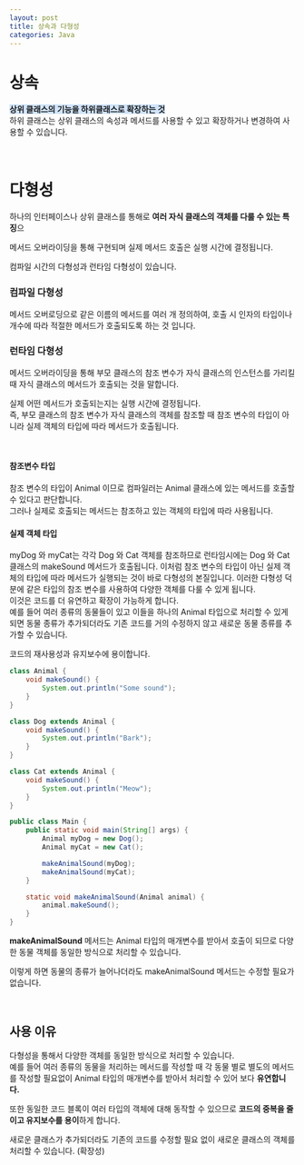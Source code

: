 ```yaml
---
layout: post
title: 상속과 다형성
categories: Java
---
```


# 상속
<span style="background-color: #D0E4FC">**상위 클래스의 기능을 하위클래스로 확장하는 것**</span>  
하위 클래스는 상위 클래스의 속성과 메서드를 사용할 수 있고 확장하거나 변경하여 사용할 수 있습니다.  
  
   
<br>   
  
   
# 다형성
하나의 인터페이스나 상위 클래스를 통해로 **여러 자식 클래스의 객체를 다룰 수 있는 특징**으  

메서드 오버라이딩을 통해 구현되며 실제 메서드 호출은 실행 시간에 결정됩니다.  
  
컴파일 시간의 다형성과 런타임 다형성이 있습니다.  

### 컴파일 다형성
메서드 오버로딩으로 같은 이름의 메서드를 여러 개 정의하여, 호출 시 인자의 타입이나 개수에 따라 적절한 메서드가 호출되도록 하는 것 입니다.
  

### 런타임 다형성
메서드 오버라이딩을 통해 부모 클래스의 참조 변수가 자식 클래스의 인스턴스를 가리킬 때 자식 클래스의 메서드가 호출되는 것을 말합니다.  
  
  
실제 어떤 메서드가 호출되는지는 실행 시간에 결정됩니다.  
즉, 부모 클래스의 참조 변수가 자식 클래스의 객체를 참조할 때 참조 변수의 타입이 아니라 실제 객체의 타입에 따라 메서드가 호출됩니다.


<br>


#### 참조변수 타입
참조 변수의 타입이 Animal 이므로 컴파일러는 Animal 클래스에 있는 메서드를 호출할 수 있다고 판단합니다.   
그러나 실제로 호출되는 메서드는 참조하고 있는 객체의 타입에 따라 사용됩니다.


#### 실제 객체 타입
myDog 와 myCat는 각각 Dog 와 Cat 객체를 참조하므로 런타임시에는 Dog 와 Cat 클래스의 makeSound 메서드가 호출됩니다. 이처럼 참조 변수의 타입이 아닌 실제 객체의 타입에 따라 메서드가 실행되는 것이 바로 다형성의 본질입니다.
이러한 다형성 덕분에 같은 타입의 참조 변수를 사용하여 다양한 객체를 다룰 수 있게 됩니다.   
이것은 코드를 더 유연하고 확장이 가능하게 합니다.  
예를 들어 여러 종류의 동물들이 있고 이들을 하나의 Animal 타입으로 처리할 수 있게 되면 동물 종류가 추가되더라도 기존 코드를 거의 수정하지 않고 새로운 동물 종류를 추가할 수 있습니다.



코드의 재사용성과 유지보수에 용이합니다.



```java
class Animal {
    void makeSound() {
        System.out.println("Some sound");
    }
}

class Dog extends Animal {
    void makeSound() {
        System.out.println("Bark");
    }
}

class Cat extends Animal {
    void makeSound() {
        System.out.println("Meow");
    }
}

public class Main {
    public static void main(String[] args) {
        Animal myDog = new Dog();
        Animal myCat = new Cat();

        makeAnimalSound(myDog);
        makeAnimalSound(myCat);
    }

    static void makeAnimalSound(Animal animal) {
        animal.makeSound();
    }
}
```

**makeAnimalSound** 메서드는 Animal 타입의 매개변수를 받아서 호출이 되므로 다양한 동물 객체를 동일한 방식으로 처리할 수 있습니다.

이렇게 하면 동물의 종류가 늘어나더라도 makeAnimalSound 메서드는 수정할 필요가 없습니다.


<br>  
   

## 사용 이유

다형성을 통해서 다양한 객체를 동일한 방식으로 처리할 수 있습니다.   
예를 들어 여러 종류의 동물을 처리하는 메서드를 작성할 때 각 동물 별로 별도의 메서드를 작성할 필요없이 Animal 타입의 매개변수를 받아서 처리할 수 있어 보다 **유연합니다.**

또한 동일한 코드 블록이 여러 타입의 객체에 대해 동작할 수 있으므로 **코드의 중복을 줄이고 유지보수를 용이**하게 합니다.

새로운 클래스가 추가되더라도 기존의 코드를 수정할 필요 없이 새로운 클래스의 객체를 처리할 수 있습니다. (확장성)